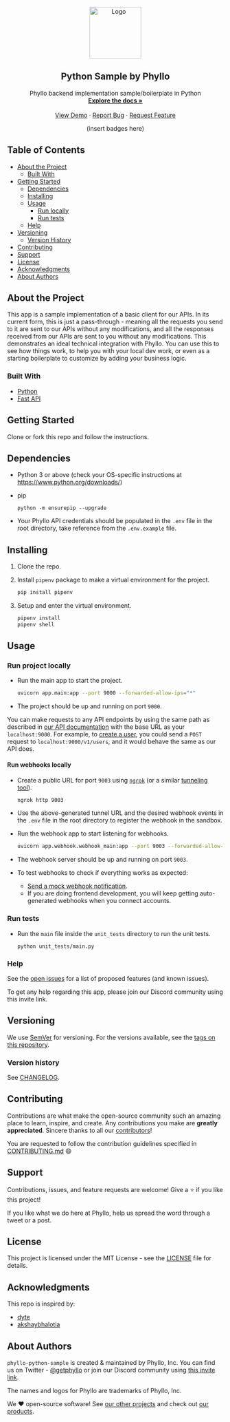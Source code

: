 <!-- PROJECT LOGO -->
<p align="center">
  <a href="https://getphyllo.com">
    <img src="https://uploads-ssl.webflow.com/624eb8b8eb3aed6e1e68a7d2/625017e821a753ee6ea97551_Group%2048095812.svg" alt="Logo" width="120">
  </a>

  <h2 align="center">Python Sample by Phyllo</h2>
  <p align="center">
    Phyllo backend implementation sample/boilerplate in Python
    <br />
    <a href=""><strong>Explore the docs »</strong></a>
    <br />
    <br />
    <a href="https://demo.getphyllo.com">View Demo</a>
    ·
    <a href="https://github.com/getphyllo/phyllo-python-sample/issues">Report Bug</a>
    ·
    <a href="https://github.com/getphyllo/phyllo-python-sample/issues">Request Feature</a>
  </p>
</p>

<div align="center">(insert badges here)</div>

<!-- TABLE OF CONTENTS -->

## Table of Contents

- [About the Project](#about-the-project)
  - [Built With](#built-with)
- [Getting Started](#getting-started)
  - [Dependencies](#dependencies)
  - [Installing](#installing)
  - [Usage](#usage)
    - [Run locally](#run-project-locally)
    - [Run tests](#run-tests)
  - [Help](#help)
- [Versioning](#versioning)
  - [Version History](#version-history)
- [Contributing](#contributing)
- [Support](#support)
- [License](#license)
- [Acknowledgments](#acknowledgments)
- [About Authors](#about-authors)

<!-- ABOUT THE PROJECT -->

## About the Project

This app is a sample implementation of a basic client for our APIs. In its current form, this is just a pass-through - meaning all the requests you send to it are sent to our APIs without any modifications, and all the responses received from our APIs are sent to you without any modifications. This demonstrates an ideal technical integration with Phyllo. You can use this to see how things work, to help you with your local dev work, or even as a starting boilerplate to customize by adding your business logic.

### Built With

- [Python](https://www.python.org/)
- [Fast API](https://fastapi.tiangolo.com/)

<!-- GETTING STARTED -->

## Getting Started

Clone or fork this repo and follow the instructions.

## Dependencies

- Python 3 or above (check your OS-specific instructions at https://www.python.org/downloads/)
- pip

  ```
  python -m ensurepip --upgrade
  ```

- Your Phyllo API credentials should be populated in the `.env` file in the root directory, take reference from the `.env.example` file.

## Installing

1. Clone the repo.
2. Install `pipenv` package to make a virtual environment for the project.

   ```sh
   pip install pipenv
   ```

3. Setup and enter the virtual environment.

   ```sh
   pipenv install
   pipenv shell
   ```

## Usage

### Run project locally

- Run the main app to start the project.

  ```sh
  uvicorn app.main:app --port 9000 --forwarded-allow-ips="*"
  ```

- The project should be up and running on port `9000`.

You can make requests to any API endpoints by using the same path as described in [our API documentation](https://docs.getphyllo.com/docs/api-reference/api/ref) with the base URL as your `localhost:9000`. For example, to [create a user](https://docs.getphyllo.com/docs/api-reference/api/ref/operations/create-a-v-1-user), you could send a `POST` request to `localhost:9000/v1/users`, and it would behave the same as our API does.

#### Run webhooks locally

- Create a public URL for port `9003` using [`ngrok`](https://ngrok.com/download) (or a similar [tunneling tool](https://github.com/anderspitman/awesome-tunneling)).

  ```sh
  ngrok http 9003
  ```

- Use the above-generated tunnel URL and the desired webhook events in the `.env` file in the root directory to register the webhook in the sandbox.
- Run the webhook app to start listening for webhooks.
  ```sh
  uvicorn app.webhook.webhook_main:app --port 9003 --forwarded-allow-ips="*"
  ```
- The webhook server should be up and running on port `9003`.
- To test webhooks to check if everything works as expected:
  - [Send a mock webhook notification](https://docs.getphyllo.com/docs/api-reference/api/ref/operations/create-a-v-1-webhook-send).
  - If you are doing frontend development, you will keep getting auto-generated webhooks when you connect accounts.

### Run tests

- Run the `main` file inside the `unit_tests` directory to run the unit tests.

  ```
  python unit_tests/main.py
  ```

### Help

See the [open issues](https://github.com/getphyllo/phyllo-python-sample/issues) for a list of proposed features (and known issues).

To get any help regarding this app, please join our Discord community using this invite link.

<!-- CHANGELOG -->

## Versioning

We use [SemVer](https://semver.org/) for versioning. For the versions available, see the [tags on this repository](https://github.com/getphyllo/phyllo-python-sample/tags).

### Version history

See [CHANGELOG](./CHANGELOG.md).

<!-- CONTRIBUTING -->

## Contributing

Contributions are what make the open-source community such an amazing place to learn, inspire, and create. Any contributions you make are **greatly appreciated**. Sincere thanks to all our [contributors](https://github.com/getphyllo/phyllo-python-sample/graphs/contributors)!

You are requested to follow the contribution guidelines specified in [CONTRIBUTING.md](./CONTRIBUTING.md) :smile:

## Support

Contributions, issues, and feature requests are welcome!
Give a ⭐️ if you like this project!

If you like what we do here at Phyllo, help us spread the word through a tweet or a post.

<!-- LICENSE -->

## License

This project is licensed under the MIT License - see the [LICENSE](./LICENSE) file for details.

## Acknowledgments

This repo is inspired by:

- [dyte](https://github.com/dyte-in/backend-sample-app)
- [akshaybhalotia](https://github.com/akshaybhalotia/readme-template)

## About Authors

`phyllo-python-sample` is created & maintained by Phyllo, Inc. You can find us on Twitter - [@getphyllo](https://twitter.com/getphyllo) or join our Discord community using [this invite link](https://discord.gg/FqPgyeWu37).

The names and logos for Phyllo are trademarks of Phyllo, Inc.

We :heart: open-source software! See [our other projects](https://github.com/getphyllo) and check out [our products](https://getphyllo.com).
